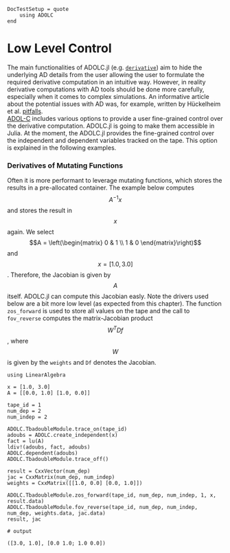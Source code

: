 ```@meta
DocTestSetup = quote
    using ADOLC
end
```

# Low Level Control

The main functionalities of ADOLC.jl (e.g. [`derivative`](@ref)) aim to hide the underlying AD details from the user allowing the user to formulate the required derivative computation in an intuitive way. However, in reality derivative computations with AD tools should be done more carefully, especially when it comes to complex simulations. An informative article about the potential issues with AD was, for example, written by Hückelheim et al. [pitfalls](@cite). \
[ADOL-C](https://github.com/coin-or/ADOL-C) includes various options to provide a user fine-grained control over the derivative computation. ADOLC.jl is going to make them accessible in Julia. At the moment, the ADOLC.jl provides the fine-grained control over the independent and dependent variables tracked on the tape. This option is explained in the following examples. 

### Derivatives of Mutating Functions
Often it is more performant to leverage mutating functions, which stores the results in a pre-allocated container. The example below computes $$A^{-1}x$$ and stores the result in $$x$$ again. We select $$A = \left(\begin{matrix} 0 & 1 \\ 1 & 0 \end{matrix}\right)$$ and $$x=[1.0, 3.0]$$. Therefore, the Jacobian is given by $$A$$ itself. ADOLC.jl can compute this Jacobian easly. Note the drivers used below are a bit more low level (as expected from this chapter). The function `zos_forward` is used to store all values on the tape and the call to `fov_reverse` computes the matrix-Jacobian product $$W^TDf$$, where $$W$$ is given by the `weights` and `Df` denotes the Jacobian.
```jldoctest
using LinearAlgebra

x = [1.0, 3.0]
A = [[0.0, 1.0] [1.0, 0.0]]

tape_id = 1
num_dep = 2
num_indep = 2

ADOLC.TbadoubleModule.trace_on(tape_id)
adoubs = ADOLC.create_independent(x)
fact = lu(A)
ldiv!(adoubs, fact, adoubs)
ADOLC.dependent(adoubs)
ADOLC.TbadoubleModule.trace_off()

result = CxxVector(num_dep)
jac = CxxMatrix(num_dep, num_indep)
weights = CxxMatrix([[1.0, 0.0] [0.0, 1.0]])

ADOLC.TbadoubleModule.zos_forward(tape_id, num_dep, num_indep, 1, x, result.data)
ADOLC.TbadoubleModule.fov_reverse(tape_id, num_dep, num_indep, num_dep, weights.data, jac.data)
result, jac

# output

([3.0, 1.0], [0.0 1.0; 1.0 0.0])
```